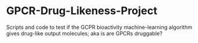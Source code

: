 # GPCR-Drug-Likeness-Project
 Scripts and code to test if the GCPR bioactivity machine-learning algorithm gives drug-like output molecules; aka is are GPCRs druggable?
